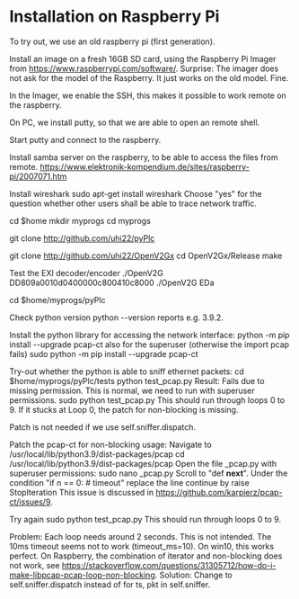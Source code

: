 # Installation on Raspberry Pi

To try out, we use an old raspberry pi (first generation).

Install an image on a fresh 16GB SD card, using the Raspberry Pi Imager from https://www.raspberrypi.com/software/.
Surprise: The imager does not ask for the model of the Raspberry. It just works on the old model. Fine.

In the Imager, we enable the SSH, this makes it possible to work remote on the raspberry.

On PC, we install putty, so that we are able to open an remote shell.

Start putty and connect to the raspberry.

Install samba server on the raspberry, to be able to access the files from remote. https://www.elektronik-kompendium.de/sites/raspberry-pi/2007071.htm

Install wireshark
sudo apt-get install wireshark
Choose "yes" for the question whether other users shall be able to trace network traffic.

cd $home
mkdir myprogs
cd myprogs

git clone http://github.com/uhi22/pyPlc

git clone http://github.com/uhi22/OpenV2Gx
cd OpenV2Gx/Release
make

Test the EXI decoder/encoder
./OpenV2G DD809a0010d0400000c800410c8000
./OpenV2G EDa

cd $home/myprogs/pyPlc

Check python version
python --version
reports e.g. 3.9.2.

Install the python library for accessing the network interface:
python -m pip install --upgrade pcap-ct
also for the superuser (otherwise the import pcap fails)
sudo python -m pip install --upgrade pcap-ct

Try-out whether the python is able to sniff ethernet packets:
cd $home/myprogs/pyPlc/tests
python test_pcap.py
Result: Fails due to missing permission. This is normal, we need to run with superuser permissions.
sudo python test_pcap.py
This should run through loops 0 to 9. If it stucks at Loop 0, the
patch for non-blocking is missing.

Patch is not needed if we use self.sniffer.dispatch.

Patch the pcap-ct for non-blocking usage:
Navigate to /usr/local/lib/python3.9/dist-packages/pcap
cd /usr/local/lib/python3.9/dist-packages/pcap
Open the file _pcap.py with superuser permissions:
sudo nano _pcap.py
Scroll to "def __next__".
Under the condition "if n == 0: # timeout" replace the line
continue
by
raise StopIteration
This issue is discussed in https://github.com/karpierz/pcap-ct/issues/9.

Try again
sudo python test_pcap.py
This should run through loops 0 to 9.

Problem: Each loop needs around 2 seconds. This is not intended. The 10ms timeout
seems not to work (timeout_ms=10). On win10, this works perfect.
On Raspberry, the combination of iterator and non-blocking does not work, see
https://stackoverflow.com/questions/31305712/how-do-i-make-libpcap-pcap-loop-non-blocking.
Solution: Change to self.sniffer.dispatch instead of for ts, pkt in self.sniffer.


